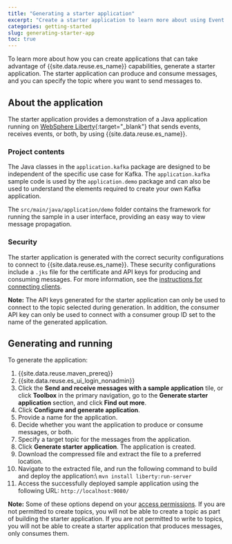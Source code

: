 ```yaml
---
title: "Generating a starter application"
excerpt: "Create a starter application to learn more about using Event Streams."
categories: getting-started
slug: generating-starter-app
toc: true
---
```


To learn more about how you can create applications that can take advantage of {{site.data.reuse.es_name}} capabilities, generate a starter application. The starter application can produce and consume messages, and you can specify the topic where you want to send messages to.

## About the application

The starter application provides a demonstration of a Java application running on [WebSphere Liberty](https://developer.ibm.com/wasdev/){:target="_blank"} that sends events, receives events, or both, by using {{site.data.reuse.es_name}}.

### Project contents

The Java classes in the `application.kafka` package are designed to be independent of the specific use case for Kafka. The `application.kafka` sample code is used by the `application.demo` package and can also be used to understand the elements required to create your own Kafka application.

The `src/main/java/application/demo` folder contains the framework for running the sample in a user interface, providing an easy way to view message propagation.

### Security

The starter application is generated with the correct security configurations to connect to {{site.data.reuse.es_name}}. These security configurations include a `.jks` file for the certificate and API keys for producing and consuming messages. For more information, see the  [instructions for connecting clients](../../getting-started/client/).

**Note:** The API keys generated for the starter application can only be used to connect to the topic selected during generation. In addition, the consumer API key can only be used to connect with a consumer group ID set to the name of the generated application.

## Generating and running

To generate the application:
1. {{site.data.reuse.maven_prereq}}
2. {{site.data.reuse.es_ui_login_nonadmin}}
3. Click the **Send and receive messages with a sample application** tile, or click **Toolbox** in the primary navigation, go to the **Generate starter application** section, and click **Find out more**.
4. Click **Configure and generate application**.
5. Provide a name for the application.
6. Decide whether you want the application to produce or consume messages, or both.
7. Specify a target topic for the messages from the application.
8. Click **Generate starter application**. The application is created.
9. Download the compressed file and extract the file to a preferred location.
10. Navigate to the extracted file, and run the following command to build and deploy the application:\\
   `mvn install liberty:run-server`
11. Access the successfully deployed sample application using the following URL: `http://localhost:9080/`

**Note:** Some of these options depend on your [access permissions](../../security/managing-access/). If you are not permitted to create topics, you will not be able to create a topic as part of building the starter application. If you are not permitted to write to topics, you will not be able to create a starter application that produces messages, only consumes them.
